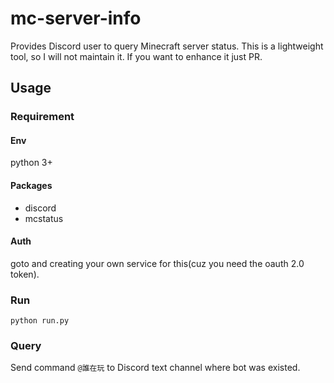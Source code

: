 # mc-server-info
Provides Discord user to query Minecraft server status.
This is a lightweight tool, so I will not maintain it. If you want to enhance it just PR.
## Usage
### Requirement
#### Env
python 3+
#### Packages
- discord
- mcstatus
#### Auth
goto [](https://discordapp.com/developers/applications) and creating your own service for this(cuz you need the oauth 2.0 token).
### Run
```python run.py```
### Query
Send command ```@誰在玩``` to Discord text channel where bot was existed.

